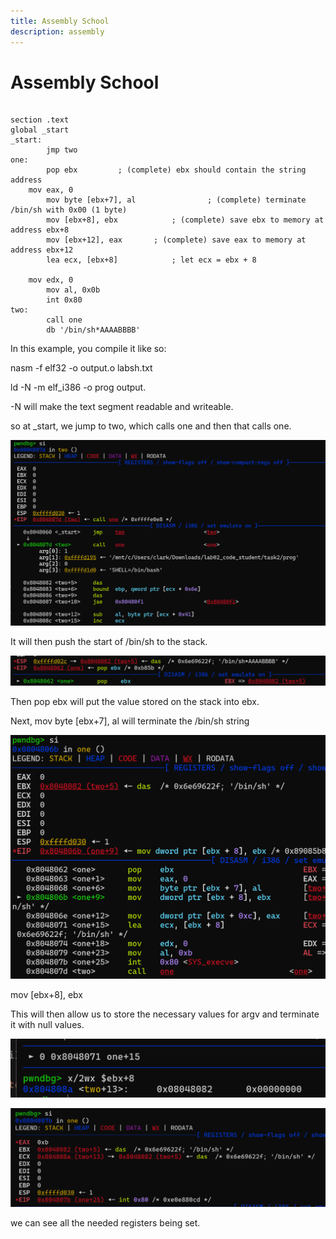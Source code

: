 ```yaml
---
title: Assembly School
description: assembly
---
```


# Assembly School

```

section .text
global _start
_start:
        jmp two
one:
        pop ebx			; (complete) ebx should contain the string address
	mov eax, 0
        mov byte [ebx+7], al    			; (complete) terminate /bin/sh with 0x00 (1 byte)
        mov [ebx+8], ebx   	        ; (complete) save ebx to memory at address ebx+8
        mov [ebx+12], eax		; (complete) save eax to memory at address ebx+12
        lea ecx, [ebx+8]   	        ; let ecx = ebx + 8
        
	mov edx, 0
        mov al, 0x0b
        int 0x80
two:
        call one
        db '/bin/sh*AAAABBBB'

```

In this example, you compile it like so:

nasm -f elf32 -o output.o labsh.txt

ld -N -m elf_i386 -o prog output.

-N will make the text segment readable and writeable.

so at _start, we jump to two, which calls one and then that calls one.

![alt text](/images/assembly_school_1/image.png)

It will then push the start of /bin/sh to the stack.

![alt text](/images/assembly_school_1/image-1.png)

Then pop ebx will put the value stored on the stack into ebx. 

Next, mov byte [ebx+7], al will terminate the /bin/sh string

![alt text](/images/assembly_school_1/image-2.png)

mov [ebx+8], ebx

This will then allow us to store the necessary values for argv and terminate it with null values.

![alt text](/images/assembly_school_1/image-4.png)


![alt text](/images/assembly_school_1/image-5.png)

we can see all the needed registers being set.